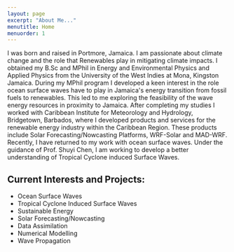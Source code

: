 ```yaml
---
layout: page
excerpt: "About Me..."
menutitle: Home
menuorder: 1
---
```


I was born and raised in Portmore, Jamaica. I am passionate about climate change and the role that Renewables play in mitigating climate impacts. I obtained my B.Sc and MPhil in Energy and Environmental Physics and Applied Physics from the University of the West Indies at Mona, Kingston Jamaica. During my MPhil program I developed a keen interest in the role ocean surface waves have to play in Jamaica's energy transition from fossil fuels to renewables. This led to me exploring the feasibility of the wave energy resources in proximity to Jamaica. After completing my studies I worked with Caribbean Institute for Meteorology and Hydrology, Bridgetown, Barbados, where I developed products and services for the renewable energy industry within the Caribbean Region. These products include  Solar Forecasting/Nowcasting Platforms, WRF-Solar and MAD-WRF. Recently, I have returned to my work with ocean surface waves. Under the guidance of Prof. Shuyi Chen, I am working to develop a better understanding of Tropical Cyclone induced Surface Waves.

## Current Interests and Projects:

- Ocean Surface Waves
- Tropical Cyclone Induced Surface Waves
- Sustainable Energy
- Solar Forecasting/Nowcasting
- Data Assimilation
- Numerical Modelling
- Wave Propagation

